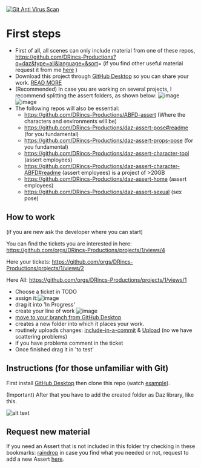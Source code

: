 [![Git Anti Virus Scan](https://github.com/DRincs-Productions/ABFD-scene-posing/actions/workflows/antivirus.yml/badge.svg)](https://github.com/DRincs-Productions/ABFD-scene-posing/actions/workflows/antivirus.yml)

# First steps

* First of all, all scenes can only include material from one of these repos, <https://github.com/DRincs-Productions?q=daz&type=all&language=&sort>= (if you find other useful material request it from me [here](#request-new-material) )
* Download this project through [GitHub Desktop](https://desktop.github.com/) so you can share your work. [READ MORE](#Instructions-to-Download)
* (Recommended) In case you are working on several projects, I recommend splitting the assert folders, as shown below:
 ![image](https://user-images.githubusercontent.com/67595890/187970556-73c7c9a1-7def-4efe-ab4e-24f6a12e0f1e.png)
 ![image](https://user-images.githubusercontent.com/67595890/187970581-617e4ec2-16f1-4527-9665-c03f395c2b9b.png)
* The following repos will also be essential:
  * <https://github.com/DRincs-Productions/ABFD-assert> (Where the characters and environments will be)
  * <https://github.com/DRincs-Productions/daz-assert-pose#readme> (for you fundamental)
  * <https://github.com/DRincs-Productions/daz-assert-props-pose> (for you fundamental)
  * <https://github.com/DRincs-Productions/daz-assert-character-tool> (assert employees)
  * <https://github.com/DRincs-Productions/daz-assert-character-ABFD#readme>  (assert employees) is a project of  >20GB
  * <https://github.com/DRincs-Productions/daz-assert-home>  (assert employees)
  * https://github.com/DRincs-Productions/daz-assert-sexual (sex pose)
  
## How to work

(if you are new ask the developer where you can start)

You can find the tickets you are interested in here:
<https://github.com/orgs/DRincs-Productions/projects/1/views/4>

Here your tickets:
<https://github.com/orgs/DRincs-Productions/projects/1/views/2>

Here All:
<https://github.com/orgs/DRincs-Productions/projects/1/views/1>

* Choose a ticket in TODO
* assign it:![image](https://user-images.githubusercontent.com/67595890/187976846-b96bd4fe-2776-40ac-81b4-ceb79805a2ce.png)
* drag it into 'In Progress'
* create your line of work ![image](https://user-images.githubusercontent.com/67595890/188271312-4c007b09-7136-4e2b-94f1-9a09a939acac.png)
* [move to your branch from GitHub Desktop](https://docs.github.com/en/desktop/contributing-and-collaborating-using-github-desktop/making-changes-in-a-branch/committing-and-reviewing-changes-to-your-project#choosing-a-branch-and-making-changes)
* creates a new folder into which it places your work.
* routinely uploads changes:  [include-in-a-commit](https://docs.github.com/en/desktop/contributing-and-collaborating-using-github-desktop/making-changes-in-a-branch/committing-and-reviewing-changes-to-your-project#selecting-changes-to-include-in-a-commit) & [Upload](https://docs.github.com/en/desktop/contributing-and-collaborating-using-github-desktop/making-changes-in-a-branch/committing-and-reviewing-changes-to-your-project#write-a-commit-message-and-push-your-changes) (no we have scattering problems)
* if you have problems comment in the ticket
* Once finished drag it in 'to test'

## Instructions (for those unfamiliar with Git)

First install [GitHub Desktop](https://desktop.github.com/) then clone this repo (watch [example](https://docs.github.com/en/desktop/contributing-and-collaborating-using-github-desktop/adding-and-cloning-repositories/cloning-a-repository-from-github-to-github-desktop)).

(Important) After that you have to add the created folder as Daz library, like this.

![alt text](https://github.com/DonRP/BBS-3D/blob/master/images/2021-06-052.webp "Daz")

## Request new material

If you need an Assert that is not included in this folder try checking in these bookmarks: [raindrop](https://raindrop.io/drincs)
in case you find what you needed or not, request to add a new Assert [here](https://github.com/DRincs-Productions/daz-assert-posing/issues/new/choose).
